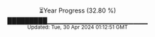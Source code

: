 <p align="center">
⏳Year Progress (32.80 %) <br>
█████████▁▁▁▁▁▁▁▁▁▁▁▁▁▁▁▁▁▁▁▁▁ <br>
<sub>Updated: Tue, 30 Apr 2024 01:12:51 GMT</sub>
</p>

